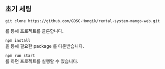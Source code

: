 ## 초기 세팅

`git clone https://github.com/GDSC-Hongik/rental-system-mango-web.git`  

를 통해 프로젝트를 클론합니다.  
  
`npm install`  
을 통해 필요한 package 를 다운받습니다.  

`npm run start`  
를 하면 프로젝트를 실행할 수 있습니다.